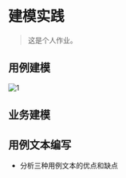 # 建模实践

> 这是个人作业。

## 用例建模

![1]({{site.url}}/pratice/images/1.png)

## 业务建模

## 用例文本编写

- 分析三种用例文本的优点和缺点